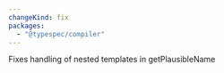 ```yaml
---
changeKind: fix
packages:
  - "@typespec/compiler"
---
```


Fixes handling of nested templates in getPlausibleName
